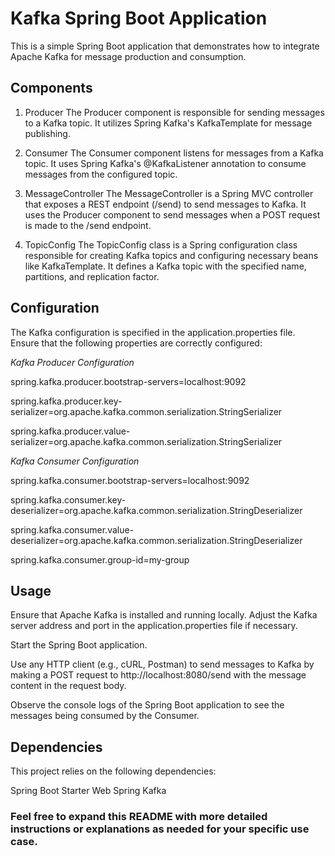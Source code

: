 # Kafka Spring Boot Application

This is a simple Spring Boot application that demonstrates how to integrate Apache Kafka for message production and consumption.

## Components
1. Producer
   The Producer component is responsible for sending messages to a Kafka topic. It utilizes Spring Kafka's KafkaTemplate for message publishing.

2. Consumer
   The Consumer component listens for messages from a Kafka topic. It uses Spring Kafka's @KafkaListener annotation to consume messages from the configured topic.

3. MessageController
   The MessageController is a Spring MVC controller that exposes a REST endpoint (/send) to send messages to Kafka. It uses the Producer component to send messages when a POST request is made to the /send endpoint.

4. TopicConfig
   The TopicConfig class is a Spring configuration class responsible for creating Kafka topics and configuring necessary beans like KafkaTemplate. It defines a Kafka topic with the specified name, partitions, and replication factor.

## Configuration
The Kafka configuration is specified in the application.properties file. Ensure that the following properties are correctly configured:


*Kafka Producer Configuration*

spring.kafka.producer.bootstrap-servers=localhost:9092 

spring.kafka.producer.key-serializer=org.apache.kafka.common.serialization.StringSerializer 

spring.kafka.producer.value-serializer=org.apache.kafka.common.serialization.StringSerializer

*Kafka Consumer Configuration*

spring.kafka.consumer.bootstrap-servers=localhost:9092 

spring.kafka.consumer.key-deserializer=org.apache.kafka.common.serialization.StringDeserializer 

spring.kafka.consumer.value-deserializer=org.apache.kafka.common.serialization.StringDeserializer 

spring.kafka.consumer.group-id=my-group

## Usage
Ensure that Apache Kafka is installed and running locally. Adjust the Kafka server address and port in the application.properties file if necessary.

Start the Spring Boot application.

Use any HTTP client (e.g., cURL, Postman) to send messages to Kafka by making a POST request to http://localhost:8080/send with the message content in the request body.

Observe the console logs of the Spring Boot application to see the messages being consumed by the Consumer.

## Dependencies
This project relies on the following dependencies:

Spring Boot Starter Web
Spring Kafka 



### Feel free to expand this README with more detailed instructions or explanations as needed for your specific use case.
